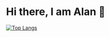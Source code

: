 # Hi there, I am Alan 👋


[![Top Langs](https://github-readme-stats.vercel.app/api/top-langs/?username=Alan-Analyst&layout=compact)](https://github.com/anuraghazra/github-readme-stats)

